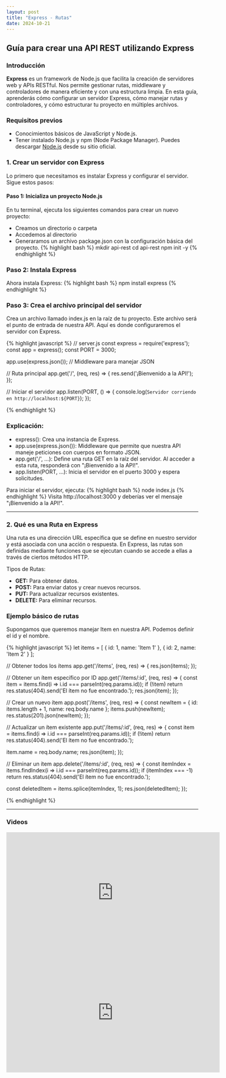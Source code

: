 ```yaml
---
layout: post
title: "Express - Rutas"
date: 2024-10-21
---
```


## Guía para crear una API REST utilizando Express

### Introducción

**Express** es un framework de Node.js que facilita la creación de servidores web y APIs RESTful. Nos permite gestionar rutas, middleware y controladores de manera eficiente y con una estructura limpia. En esta guía, aprenderás cómo configurar un servidor Express, cómo manejar rutas y controladores, y cómo estructurar tu proyecto en múltiples archivos.

### Requisitos previos

- Conocimientos básicos de JavaScript y Node.js.
- Tener instalado Node.js y npm (Node Package Manager).
Puedes descargar [Node.js](https://nodejs.org) desde su sitio oficial.

### 1. Crear un servidor con Express

Lo primero que necesitamos es instalar Express y configurar el servidor. Sigue estos pasos:

#### **Paso 1: Inicializa un proyecto Node.js**
En tu terminal, ejecuta los siguientes comandos para crear un nuevo proyecto:
-  Creamos un directorio o carpeta
-  Accedemos al directorio
-  Generaramos un archivo package.json con la configuración básica del proyecto.
{% highlight bash %}
   mkdir api-rest
   cd api-rest
   npm init -y
{% endhighlight %}

### Paso 2: Instala Express
Ahora instala Express:
{% highlight bash %}
npm install express
{% endhighlight %}

### Paso 3: Crea el archivo principal del servidor
Crea un archivo llamado index.js en la raíz de tu proyecto. Este archivo será el punto de entrada de nuestra API. Aquí es donde configuraremos el servidor con Express.

{% highlight javascript %}
// server.js
const express = require('express');
const app = express();
const PORT = 3000;

app.use(express.json()); // Middleware para manejar JSON

// Ruta principal
app.get('/', (req, res) => {
  res.send('¡Bienvenido a la API!');
});

// Iniciar el servidor
app.listen(PORT, () => {
  console.log(`Servidor corriendo en http://localhost:${PORT}`);
});

{% endhighlight %}

### Explicación:
- express(): Crea una instancia de Express.
- app.use(express.json()): Middleware que permite que nuestra API maneje peticiones con cuerpos en formato JSON.
- app.get('/', ...): Define una ruta GET en la raíz del servidor. Al acceder a esta ruta, responderá con "¡Bienvenido a la API!".
- app.listen(PORT, ...): Inicia el servidor en el puerto 3000 y espera solicitudes.
  
Para iniciar el servidor, ejecuta:
{% highlight bash %}
   node index.js
{% endhighlight %}
Visita http://localhost:3000 y deberías ver el mensaje "¡Bienvenido a la API!".
<hr>


### 2. Qué es una Ruta en Express

Una ruta es una dirección URL específica que se define en nuestro servidor y está asociada con una acción o respuesta. En Express, las rutas son definidas mediante funciones que se ejecutan cuando se accede a ellas a través de ciertos métodos HTTP.

Tipos de Rutas:
- **GET:** Para obtener datos.
- **POST:** Para enviar datos y crear nuevos recursos.
- **PUT:** Para actualizar recursos existentes.
- **DELETE:** Para eliminar recursos.

### Ejemplo básico de rutas
Supongamos que queremos manejar Item en nuestra API. Podemos definir el id y el nombre.

{% highlight javascript %}
let items = [
  { id: 1, name: 'Item 1' },
  { id: 2, name: 'Item 2' }
];

// Obtener todos los ítems
app.get('/items', (req, res) => {
  res.json(items);
});

// Obtener un ítem específico por ID
app.get('/items/:id', (req, res) => {
  const item = items.find(i => i.id === parseInt(req.params.id));
  if (!item) return res.status(404).send('El ítem no fue encontrado.');
  res.json(item);
});

// Crear un nuevo ítem
app.post('/items', (req, res) => {
  const newItem = {
    id: items.length + 1,
    name: req.body.name
  };
  items.push(newItem);
  res.status(201).json(newItem);
});

// Actualizar un ítem existente
app.put('/items/:id', (req, res) => {
  const item = items.find(i => i.id === parseInt(req.params.id));
  if (!item) return res.status(404).send('El ítem no fue encontrado.');

  item.name = req.body.name;
  res.json(item);
});

// Eliminar un ítem
app.delete('/items/:id', (req, res) => {
  const itemIndex = items.findIndex(i => i.id === parseInt(req.params.id));
  if (itemIndex === -1) return res.status(404).send('El ítem no fue encontrado.');

  const deletedItem = items.splice(itemIndex, 1);
  res.json(deletedItem);
});

{% endhighlight %}


<hr>

###  Videos 

<iframe width="560" height="315" src="https://www.youtube.com/embed/yVi_nyjzhGw?si=SSBh8uAlftMKW1BR" title="YouTube video player" frameborder="0" allow="accelerometer; autoplay; clipboard-write; encrypted-media; gyroscope; picture-in-picture; web-share" referrerpolicy="strict-origin-when-cross-origin" allowfullscreen></iframe>

<iframe width="560" height="315" src="https://www.youtube.com/embed/Hn-Wx8c86FA?si=PNjbT3CNHzWumZkH" title="YouTube video player" frameborder="0" allow="accelerometer; autoplay; clipboard-write; encrypted-media; gyroscope; picture-in-picture; web-share" referrerpolicy="strict-origin-when-cross-origin" allowfullscreen></iframe>

  

